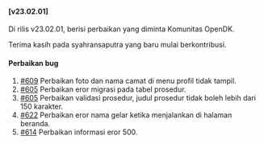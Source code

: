 #### [v23.02.01]

Di rilis v23.02.01, berisi perbaikan yang diminta Komunitas OpenDK.

Terima kasih pada syahransaputra yang baru mulai berkontribusi.

#### Perbaikan bug

1. [#609](https://github.com/OpenSID/OpenDK/issues/609) Perbaikan foto dan nama camat di menu profil tidak tampil.
2. [#605](https://github.com/OpenSID/OpenDK/issues/605) Perbaikan eror migrasi pada tabel prosedur.
3. [#605](https://github.com/OpenSID/OpenDK/issues/615) Perbaikan validasi prosedur, judul prosedur tidak boleh lebih dari 150 karakter.
4. [#622](https://github.com/OpenSID/OpenDK/issues/622) Perbaikan eror nama gelar ketika menjalankan di halaman beranda.
5. [#614](https://github.com/OpenSID/OpenDK/issues/614) Perbaikan informasi eror 500.
